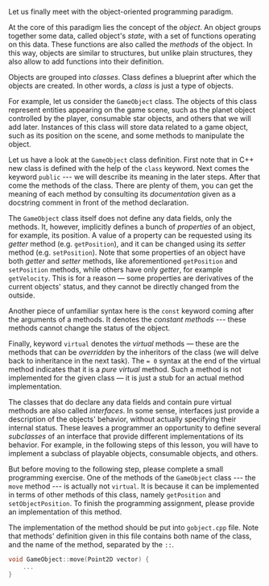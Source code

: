 Let us finally meet with the object-oriented programming paradigm.

At the core of this paradigm lies the concept of the _object_.
An object groups together some data, called object's _state_, 
with a set of functions operating on this data.
These functions are also called the _methods_ of the object.
In this way, objects are similar to structures, but unlike plain structures, 
they also allow to add functions into their definition.

Objects are grouped into _classes_. 
Class defines a blueprint after which the objects are created.
In other words, a _class_ is just a type of objects.

For example, let us consider the `GameObject` class. 
The objects of this class represent entities appearing on the game scene, 
such as the planet object controlled by the player, 
consumable star objects, and others that we will add later.
Instances of this class will store data related to a game object,
such as its position on the scene, and some methods to manipulate the object.

Let us have a look at the `GameObject` class definition.
First note that in C++ new class is defined with the help of the `class` keyword.
Next comes the keyword `public` --- we will describe its meaning in the later steps.
After that come the methods of the class.
There are plenty of them, you can get the meaning of each method
by consulting its _documentation_ given as a docstring comment in front of the method declaration.

[//]: # (TODO: add links to docstring format)

The `GameObject` class itself does not define any data fields, only the methods.
It, however, implicitly defines a bunch of _properties_ of an object, for example, its position.
A value of a property can be requested using its _getter_ method (e.g. `getPosition`),
and it can be changed using its _setter_ method (e.g. `setPosition`).
Note that some properties of an object have both _getter_ and _setter_ methods,
like aforementioned `getPosition` and `setPosition` methods,
while others have only _getter_, for example `getVelocity`.
This is for a reason — some properties are derivatives of the current objects' status, 
and they cannot be directly changed from the outside. 

Another piece of unfamiliar syntax here is the `const` keyword coming after the arguments of a methods. 
It denotes the _constant methods_ --- these methods cannot change the status of the object.

Finally, keyword `virtual` denotes the _virtual_ methods — these are the methods
that can be _overridden_ by the inheritors of the class 
(we will delve back to inheritance in the next task).
The `= 0` syntax at the end of the virtual method indicates that 
it is a _pure virtual_ method.
Such a method is not implemented for the given class — 
it is just a stub for an actual method implementation.

The classes that do declare any data fields and contain pure virtual methods are also called _interfaces_.
In some sense, interfaces just provide a description of the objects' behavior,
without actually specifying their internal status.
These leaves a programmer an opportunity to define several _subclasses_
of an interface that provide different implementations of its behavior.
For example, in the following steps of this lesson, you will have to implement 
a subclass of playable objects, consumable objects, and others.

But before moving to the following step, please complete a small programming exercise.
One of the methods of the `GameObject` class --- the `move` method --- is actually not `virtual`.
It is because it can be implemented in terms of other methods of this class, namely `getPosition` and `setObjectPosition`.
To finish the programming assignment, please provide an implementation of this method.

The implementation of the method should be put into `gobject.cpp` file.
Note that methods' definition given in this file contains both 
name of the class, and the name of the method, separated by the `::`.

```c++
void GameObject::move(Point2D vector) {
    ...
}
```
